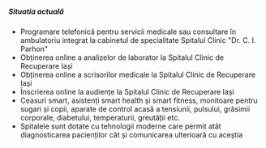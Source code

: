 ##### Situatia actuală

* Programare telefonică pentru servicii medicale sau consultare în ambulatoriu integrat la cabinetul de specialitate Spitalul Clinic "Dr. C. I. Parhon"
* Obținerea online a analizelor de laborator la Spitalul Clinic de Recuperare Iași
* Obținerea online a scrisorilor medicale la Spitalul Clinic de Recuperare Iași
* Înscrierea online la audiențe la Spitalul Clinic de Recuperare Iași
* Ceasuri smart, asistenți smart health și smart fitness, monitoare pentru sugari și copii, aparate de control acasă a tensiunii, pulsului, grăsimii corporale, diabetului, temperaturii, greutății etc.
* Spitalele sunt dotate cu tehnologii moderne care permit atât diagnosticarea pacienților cât și comunicarea ulterioară cu aceștia